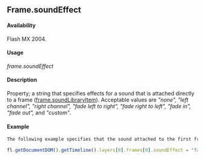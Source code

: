 ## Frame.soundEffect

#### Availability

Flash MX 2004.

#### Usage

*frame.soundEffect*

#### Description

Property; a string that specifies effects for a sound that is attached directly to a frame ([frame.soundLibraryItem](../Frame_object/frame31.md)). Acceptable values are *"none", "left channel", "right channel", "fade left to right", "fade right to left", "fade in", "fade out",* and *"custom"*.

#### Example

```javascript
The following example specifies that the sound attached to the first frame should fade in:

fl.getDocumentDOM().getTimeline().layers[0].frames[0].soundEffect = "fade in";

```
<span id="frame.soundLibraryItem" class="anchor"></span>
